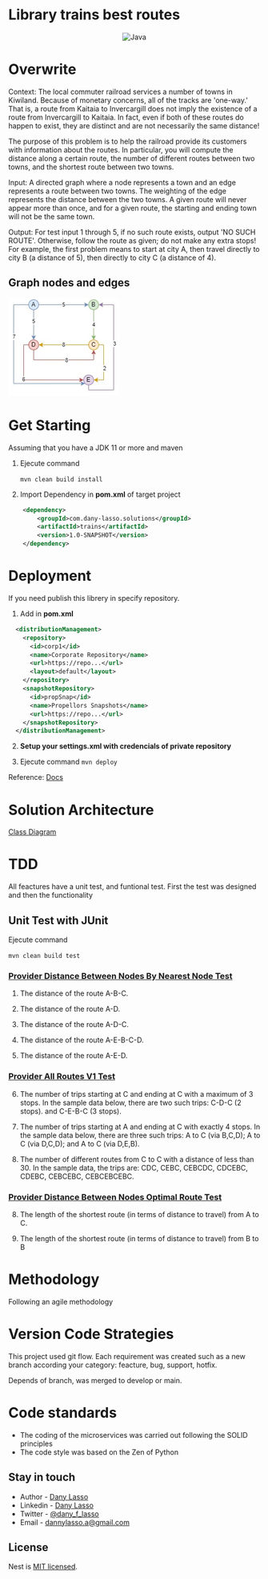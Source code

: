 # Library trains best routes

<p align="center">
  <img src="https://instatecno.com/wp-content/uploads/2018/10/Java-11.jpg" width="200" alt="Java" />
</p>

# Overwrite
Context:  The local commuter railroad services a number of towns in Kiwiland.  Because of monetary concerns, all of the tracks are 'one-way.'  That is, a route from Kaitaia to Invercargill does not imply the existence of a route from Invercargill to Kaitaia.  In fact, even if both of these routes do happen to exist, they are distinct and are not necessarily the same distance!

The purpose of this problem is to help the railroad provide its customers with information about the routes.  In particular, you will compute the distance along a certain route, the number of different routes between two towns, and the shortest route between two towns.

Input:  A directed graph where a node represents a town and an edge represents a route between two towns.  The weighting of the edge represents the distance between the two towns.  A given route will never appear more than once, and for a given route, the starting and ending town will not be the same town.

Output: For test input 1 through 5, if no such route exists, output 'NO SUCH ROUTE'.  Otherwise, follow the route as given; do not make any extra stops!  For example, the first problem means to start at city A, then travel directly to city B (a distance of 5), then directly to city C (a distance of 4).

## Graph nodes and edges
![Graph nodes and edges](https://raw.githubusercontent.com/dflasso/trains_best_routes/main/docs/design/Diagramas-Dany_Lasso-Grafo_de_rutas.jpg)

# Get Starting

Assuming that you have a JDK 11 or more and maven
1. Ejecute command

    ```mvn clean build install```

2. Import Dependency in **pom.xml** of target project
```xml
    <dependency>
 		<groupId>com.dany-lasso.solutions</groupId>
 		<artifactId>trains</artifactId>
 		<version>1.0-SNAPSHOT</version>
 	</dependency>
```

# Deployment 
If you need publish this librery in specify repository.

1. Add in **pom.xml**
```xml
  <distributionManagement>
    <repository>
      <id>corp1</id>
      <name>Corporate Repository</name>
      <url>https://repo...</url>
      <layout>default</layout>
    </repository>
    <snapshotRepository>
      <id>propSnap</id>
      <name>Propellors Snapshots</name>
      <url>https://repo...</url>
    </snapshotRepository>
  </distributionManagement>
```

2. **Setup your settings.xml with credencials of private repository**

3. Ejecute command
```mvn deploy```

Reference: [Docs](https://maven.apache.org/pom.html#repository)

# Solution Architecture
[Class Diagram](https://github.com/dflasso/trains_best_routes/blob/main/docs/Diagramas-Dany_Lasso-Diagrama%20de%20Clases.drawio.pdf)

# TDD
All feactures have a unit test, and funtional test. First the test was designed and then the functionality


##  Unit Test with JUnit
Ejecute command

```mvn clean build test```

### [Provider Distance Between Nodes By Nearest Node Test](https://github.com/dflasso/trains_best_routes/blob/main/src/test/java/com/danyLasso/solutions/trains/providers/v1/ProviderDistanceBetweenNodesByNearestNodeTest.java)
1. The distance of the route A-B-C.

2. The distance of the route A-D.

3. The distance of the route A-D-C.

4. The distance of the route A-E-B-C-D.

5. The distance of the route A-E-D.

### [Provider All Routes V1 Test](https://github.com/dflasso/trains_best_routes/blob/main/src/test/java/com/danyLasso/solutions/trains/providers/v1/ProviderAllRoutesV1Test.java)
6. The number of trips starting at C and ending at C with a maximum of 3 stops.  In the sample data below, there are two such trips: C-D-C (2 stops). and C-E-B-C (3 stops).

7. The number of trips starting at A and ending at C with exactly 4 stops.  In the sample data below, there are three such trips: A to C (via B,C,D); A to C (via D,C,D); and A to C (via D,E,B).

10. The number of different routes from C to C with a distance of less than 30.  In the sample data, the trips are: CDC, CEBC, CEBCDC, CDCEBC, CDEBC, CEBCEBC, CEBCEBCEBC.

### [Provider Distance Between Nodes Optimal Route Test](https://github.com/dflasso/trains_best_routes/blob/main/src/test/java/com/danyLasso/solutions/trains/providers/v1/ProviderDistanceBetweenNodesOptimalRouteTest.java)
8. The length of the shortest route (in terms of distance to travel) from A to C.

9. The length of the shortest route (in terms of distance to travel) from B to B

# Methodology

Following an agile methodology

# Version Code Strategies
This project used git flow. Each requirement was created such as a new branch according your category: feacture, bug, support, hotfix.

Depends of branch, was merged to develop or main.

#  Code standards
- The coding of the microservices was carried out following the SOLID principles
- The code style was based on the Zen of Python

## Stay in touch

- Author - [Dany Lasso](https://dflasso.github.io/)
- Linkedin - [Dany Lasso](https://www.linkedin.com/in/dany-lasso-10683b124/)
- Twitter - [@dany_f_lasso](https://twitter.com/dany_f_lasso)
- Email - [dannylasso.a@gmail.com](mailto:dannylasso.a@gmail.com)

## License

Nest is [MIT licensed](LICENSE).
